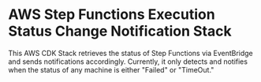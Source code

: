 # AWS Step Functions Execution Status Change Notification Stack

This AWS CDK Stack retrieves the status of Step Functions via EventBridge and sends notifications accordingly. Currently, it only detects and notifies when the status of any machine is either "Failed" or "TimeOut."

